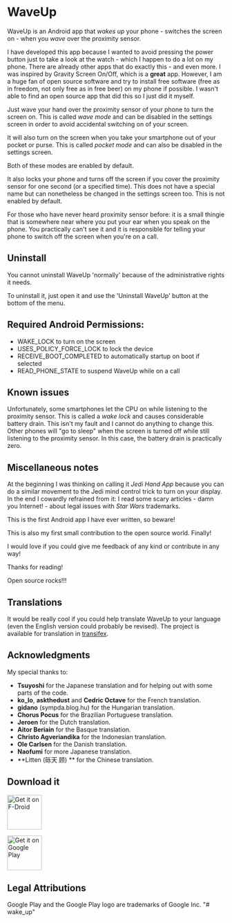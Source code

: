 WaveUp
======

WaveUp is an Android app that *wakes up* your phone - switches the screen on - when you *wave* over the proximity sensor.

I have developed this app because I wanted to avoid pressing the power button just to take a look at the watch - which I happen to do a lot on my phone. There are already other apps that do exactly this - and even more. I was inspired by Gravity Screen On/Off, which is a **great** app. However, I am a huge fan of open source software and try to install free software (free as in freedom, not only free as in free beer) on my phone if possible. I wasn't able to find an open source app that did this so I just did it myself.

Just wave your hand over the proximity sensor of your phone to turn the screen on. This is called *wave mode* and can be disabled in the settings screen in order to avoid accidental switching on of your screen.

It will also turn on the screen when you take your smartphone out of your pocket or purse. This is called *pocket mode* and can also be disabled in the settings screen.

Both of these modes are enabled by default.

It also locks your phone and turns off the screen if you cover the proximity sensor for one second (or a specified time). This does not have a special name but can nonetheless be changed in the settings screen too. This is not enabled by default.

For those who have never heard proximity sensor before: it is a small thingie that is somewhere near where you put your ear when you speak on the phone. You practically can't see it and it is responsible for telling your phone to switch off the screen when you're on a call.

Uninstall
---------

You cannot uninstall WaveUp 'normally' because of the administrative rights it needs.

To uninstall it, just open it and use the 'Uninstall WaveUp' button at the bottom of the menu.

Required Android Permissions:
-----------------------------

- WAKE_LOCK to turn on the screen
- USES_POLICY_FORCE_LOCK to lock the device
- RECEIVE_BOOT_COMPLETED to automatically startup on boot if selected
- READ_PHONE_STATE to suspend WaveUp while on a call

Known issues
------------

Unfortunately, some smartphones let the CPU on while listening to the proximity sensor. This is called a *wake lock* and causes considerable battery drain. This isn't my fault and I cannot do anything to change this. Other phones will "go to sleep" when the screen is turned off while still listening to the proximity sensor. In this case, the battery drain is practically zero.

Miscellaneous notes
-------------------
At the beginning I was thinking on calling it *Jedi Hand App* because you can do a similar movement to the Jedi mind control trick to turn on your display. In the end I cowardly refrained from it: I read some scary articles - damn you Internet! - about legal issues with *Star Wars* trademarks.

This is the first Android app I have ever written, so beware!

This is also my first small contribution to the open source world. Finally!

I would love if you could give me feedback of any kind or contribute in any way!

Thanks for reading!

Open source rocks!!!

Translations
------------

It would be really cool if you could help translate WaveUp to your language (even the English version could probably be revised).
The project is available for translation in [transifex](https://www.transifex.com/juanitobananas/waveup/ "WaveUp on transifex").

Acknowledgments
---------------

My special thanks to:

- **Tsuyoshi** for the Japanese translation and for helping out with some parts of the code.
- **ko_lo**, **askthedust** and **Cedric Octave** for the French translation.
- **gidano** (sympda.blog.hu) for the Hungarian translation.
- **Chorus Pocus** for the Brazilian Portuguese translation.
- **Jeroen** for the Dutch translation.
- **Aitor Beriain** for the Basque translation.
- **Christo Agveriandika** for the Indonesian translation.
- **Ole Carlsen** for the Danish translation.
- **Naofumi** for more Japanese translation.
- **Litten (砾天 顾) ** for the Chinese translation.

Download it
-----------

[<img src="https://gitlab.com/juanitobananas/wave-up/raw/master/f-droid/get-it-on.png"
      alt="Get it on F-Droid"
      height="80">](https://f-droid.org/app/com.duy.wakeup)

[<img src="https://gitlab.com/juanitobananas/wave-up/raw/master/google-play-store/google-play-badge.png"
      alt="Get it on Google Play"
      height="80">](https://play.google.com/store/apps/details?id=com.duy.wakeup)

Legal Attributions
------------------

Google Play and the Google Play logo are trademarks of Google Inc.
"# wake_up" 
